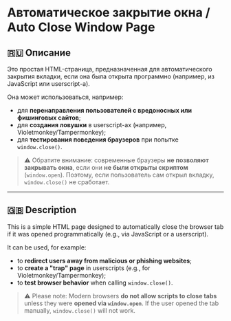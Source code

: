 # Автоматическое закрытие окна / Auto Close Window Page

## 🇷🇺 Описание

Это простая HTML-страница, предназначенная для автоматического закрытия вкладки, если она была открыта программно (например, из JavaScript или userscript-а).

Она может использоваться, например:
- для **перенаправления пользователей с вредоносных или фишинговых сайтов**;
- для **создания ловушки** в userscript-ах (например, Violetmonkey/Tampermonkey);
- для **тестирования поведения браузеров** при попытке `window.close()`.

> ⚠️ Обратите внимание: современные браузеры **не позволяют закрывать окна**, если они **не были открыты скриптом** (`window.open`). Поэтому, если пользователь сам открыл вкладку, `window.close()` не сработает.

---

## 🇬🇧 Description

This is a simple HTML page designed to automatically close the browser tab if it was opened programmatically (e.g., via JavaScript or a userscript).

It can be used, for example:
- to **redirect users away from malicious or phishing websites**;
- to **create a "trap" page** in userscripts (e.g., for Violetmonkey/Tampermonkey);
- to **test browser behavior** when calling `window.close()`.

> ⚠️ Please note: Modern browsers **do not allow scripts to close tabs** unless they were **opened via `window.open`**. If the user opened the tab manually, `window.close()` will not work.
